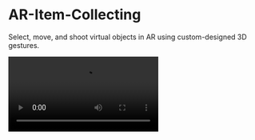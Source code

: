 # AR-Item-Collecting
Select, move, and shoot virtual objects in AR using custom-designed 3D gestures.

![demo](DemoVideo.mp4)
